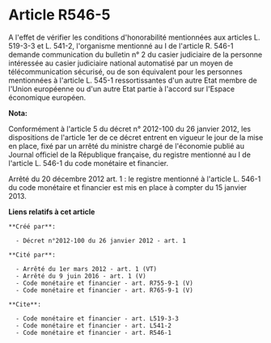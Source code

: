 # Article R546-5

A l'effet de vérifier les conditions d'honorabilité mentionnées aux articles L. 519-3-3 et L. 541-2, l'organisme mentionné au
I de l'article R. 546-1 demande communication du bulletin n° 2 du casier judiciaire de la personne intéressée au casier
judiciaire national automatisé par un moyen de télécommunication sécurisé, ou de son équivalent pour les personnes
mentionnées à l'article L. 545-1 ressortissantes d'un autre Etat membre de l'Union européenne ou d'un autre Etat partie à
l'accord sur l'Espace économique européen.

**Nota:**

Conformément à l'article 5 du décret n° 2012-100 du 26 janvier 2012, les dispositions de l'article 1er de ce décret entrent
en vigueur le jour de la mise en place, fixé par un arrêté du ministre chargé de l'économie publié au Journal officiel de la
République française, du registre mentionné au I de l'article L. 546-1 du code monétaire et financier.

Arrêté du 20 décembre 2012 art. 1 : le registre mentionné à l'article L. 546-1 du code monétaire et financier est mis en
place à compter du 15 janvier 2013.

**Liens relatifs à cet article**

	**Créé par**:

	  - Décret n°2012-100 du 26 janvier 2012 - art. 1

	**Cité par**:

	  - Arrêté du 1er mars 2012 - art. 1 (VT)
	  - Arrêté du 9 juin 2016 - art. 1 (V)
	  - Code monétaire et financier - art. R755-9-1 (V)
	  - Code monétaire et financier - art. R765-9-1 (V)

	**Cite**:

	  - Code monétaire et financier - art. L519-3-3
	  - Code monétaire et financier - art. L541-2
	  - Code monétaire et financier - art. R546-1
